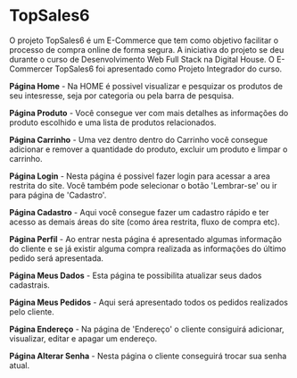 # TopSales6

O projeto TopSales6 é um E-Commerce que tem como objetivo facilitar o processo de compra online de forma segura.
A iniciativa do projeto se deu durante o curso de Desenvolvimento Web Full Stack na Digital House. O E-Commercer TopSales6 foi apresentado 
como Projeto Integrador do curso.

__Página Home__ - Na HOME é possivel visualizar e pesquizar os produtos de seu intesresse, seja por categoria ou pela barra de pesquisa.

__Página Produto__ - Você consegue ver com mais detalhes as informações do produto escolhido e uma lista de produtos relacionados.

__Página Carrinho__ - Uma vez dentro dentro do Carrinho você consegue adicionar e remover a quantidade do produto, excluir um produto e limpar o carrinho.

__Página Login__ - Nesta página é possivel fazer login para acessar a area restrita do site. Você também pode selecionar o botão 'Lembrar-se' ou ir para
página de 'Cadastro'.

__Página Cadastro__ - Aqui você consegue fazer um cadastro rápido e ter acesso as demais áreas do site (como área restrita, fluxo de compra etc).

__Página Perfil__ - Ao entrar nesta página é apresentado algumas informação do cliente e se já existir alguma compra realizada as informações do último pedido 
será apresentada.

__Página Meus Dados__ - Esta página te possibilita atualizar seus dados cadastrais.

__Página Meus Pedidos__ - Aqui será apresentado todos os pedidos realizados pelo cliente.

__Página Endereço__ - Na página de 'Endereço' o cliente consiguirá adicionar, visualizar, editar e apagar um endereço.

__Página Alterar Senha__ - Nesta página o cliente conseguirá trocar sua senha atual.


